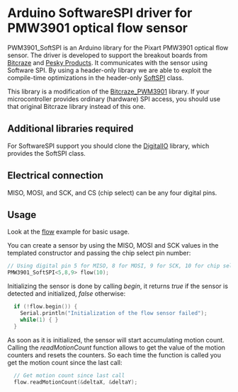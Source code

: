 # Arduino SoftwareSPI driver for PMW3901 optical flow sensor

PWM3901_SoftSPI is an Arduino library for the Pixart PMW3901 optical flow sensor. The driver
is developed to support the breakout boards from [Bitcraze](https://wiki.bitcraze.io/breakout:flow)
and [Pesky Products](https://oshpark.com/shared_projects/autoGC8x).  It
communicates with the sensor using Software SPI.  By using a header-only library we are able to 
exploit the compile-time optimizations in the header-only
[SoftSPI](https://github.com/simondlevy/DigitalIO/blob/master/src/SoftSPI.h)
class.

This library is a modification of the [Bitcraze_PWM3901](https://github.com/bitcraze/Bitcraze_PMW3901) library.
If your microcontroller provides ordinary (hardware) SPI access, you should use that original Bitcraze
library instead of this one.

## Additional libraries required

For SoftwareSPI support you should clone the [DigitalIO](https://github.com/simondlevy/DigitalIO) library, which
provides the SoftSPI class.

## Electrical connection

MISO, MOSI, and SCK, and CS (chip select) can be any four digital pins.

## Usage

Look at the [flow](examples/flow/flow.ino) example for basic usage.

You can create a sensor by using the MISO, MOSI and SCK values in the templated constructor and passing the chip select pin number:

``` C++
// Using digital pin 5 for MISO, 8 for MOSI, 9 for SCK, 10 for chip select
PMW3901_SoftSPI<5,8,9> flow(10);
```

Initializing the sensor is done by calling *begin*, it returns *true* if the
sensor is detected and initialized, *false* otherwise:

``` C++
  if (!flow.begin()) {
    Serial.println("Initialization of the flow sensor failed");
    while(1) { }
  }
```

As soon as it is initialized, the sensor will start accumulating motion count.
Calling the *readMotionCount* function allows to get the value of the motion
counters and resets the counters. So each time the function is called you get
the motion count since the last call:

``` C++
  // Get motion count since last call
  flow.readMotionCount(&deltaX, &deltaY);
```

